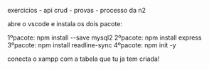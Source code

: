exercicios - api crud - provas - processo da n2


abre o vscode e instala os dois pacote:

1ºpacote: npm install --save mysql2
2ºpacote: npm install express
3ºpacote: npm install readline-sync
4ºpacote: npm init -y


conecta o xampp com a tabela que tu ja tem criada!
